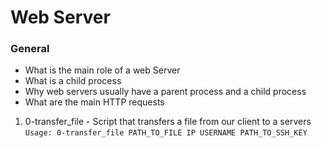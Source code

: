# Web Server

### General

- What is the main role of a web Server
- What is a child process
- Why web servers usually have a parent process and a child process
- What are the main HTTP requests


1. 0-transfer_file - Script that transfers a file from our client to a servers
    `Usage: 0-transfer_file PATH_TO_FILE IP USERNAME PATH_TO_SSH_KEY`
